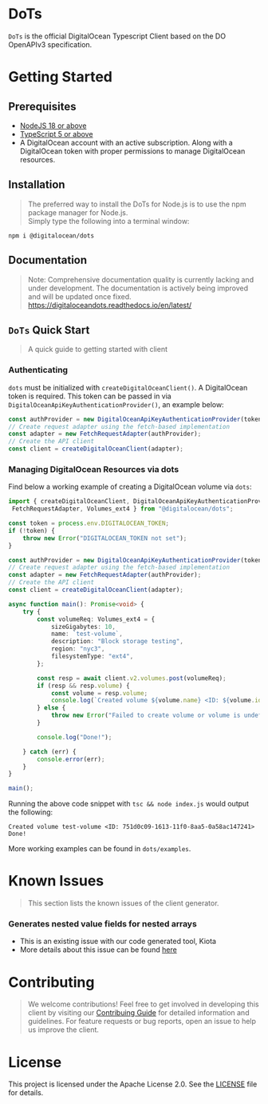 # DoTs
`DoTs` is the official DigitalOcean Typescript Client based on the DO OpenAPIv3 specification. 

# Getting Started
## Prerequisites 
- [NodeJS 18 or above](https://nodejs.org/en/)
- [TypeScript 5 or above](https://www.typescriptlang.org/)
- A DigitalOcean account with an active subscription. Along with a DigitalOcean token with proper permissions to manage DigitalOcean resources.

## Installation

> The preferred way to install the DoTs for Node.js is to use the npm package manager for Node.js. \
> Simply type the following into a terminal window:
```shell
npm i @digitalocean/dots
```
## **Documentation**
> Note: Comprehensive documentation quality is currently lacking and under development. The documentation is actively being improved and will be updated once fixed.
https://digitaloceandots.readthedocs.io/en/latest/

## `DoTs` **Quick Start**
> A quick guide to getting started with client
### Authenticating 
`dots` must be initialized with `createDigitalOceanClient()`. A DigitalOcean token is required. This token can be passed in via `DigitalOceanApiKeyAuthenticationProvider()`, an example below:
```typescript
const authProvider = new DigitalOceanApiKeyAuthenticationProvider(token!);
// Create request adapter using the fetch-based implementation
const adapter = new FetchRequestAdapter(authProvider);
// Create the API client
const client = createDigitalOceanClient(adapter);
```

### Managing DigitalOcean Resources via dots
Find below a working example of creating a DigitalOcean volume via `dots`:
```typescript
import { createDigitalOceanClient, DigitalOceanApiKeyAuthenticationProvider,
 FetchRequestAdapter, Volumes_ext4 } from "@digitalocean/dots";

const token = process.env.DIGITALOCEAN_TOKEN;
if (!token) {
    throw new Error("DIGITALOCEAN_TOKEN not set");
}

const authProvider = new DigitalOceanApiKeyAuthenticationProvider(token!);
// Create request adapter using the fetch-based implementation
const adapter = new FetchRequestAdapter(authProvider);
// Create the API client
const client = createDigitalOceanClient(adapter);

async function main(): Promise<void> {
    try {
        const volumeReq: Volumes_ext4 = {
            sizeGigabytes: 10,
            name: `test-volume`,
            description: "Block storage testing",
            region: "nyc3",
            filesystemType: "ext4",
        };

        const resp = await client.v2.volumes.post(volumeReq);
        if (resp && resp.volume) {
            const volume = resp.volume;
            console.log(`Created volume ${volume.name} <ID: ${volume.id}>`);
        } else {
            throw new Error("Failed to create volume or volume is undefined");
        }

        console.log("Done!");

    } catch (err) {
        console.error(err);
    }
}

main();
```

Running the above code snippet with `tsc && node index.js` would output the following:
```
Created volume test-volume <ID: 751d0c09-1613-11f0-8aa5-0a58ac147241>
Done!
```

More working examples can be found in `dots/examples`. 

# **Known Issues**

>This section lists the known issues of the client generator.
### Generates nested value fields for nested arrays
-  This is an existing issue with our code generated tool, Kiota
-  More details about this issue can be found [here](https://github.com/microsoft/kiota/issues/4549)


# **Contributing**
>We welcome contributions! Feel free to get involved in developing this client by visiting our [Contribuing Guide](CONTRIBUTING.md) for detailed information and guidelines.
>For feature requests or bug reports, open an issue to help us improve the client.

# **License**

This project is licensed under the Apache License 2.0. See the [LICENSE](./LICENSE) file for details.
